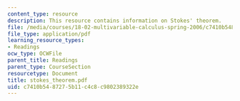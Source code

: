 ```yaml
---
content_type: resource
description: This resource contains information on Stokes' theorem.
file: /media/courses/18-02-multivariable-calculus-spring-2006/c7410b5487275b11c4c8c9802389322e_stokes_theorem.pdf
file_type: application/pdf
learning_resource_types:
- Readings
ocw_type: OCWFile
parent_title: Readings
parent_type: CourseSection
resourcetype: Document
title: stokes_theorem.pdf
uid: c7410b54-8727-5b11-c4c8-c9802389322e
---
```

